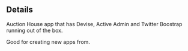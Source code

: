 ## Details ##
Auction House app that has Devise, Active Admin and Twitter Boostrap running out of the box.

Good for creating new apps from.